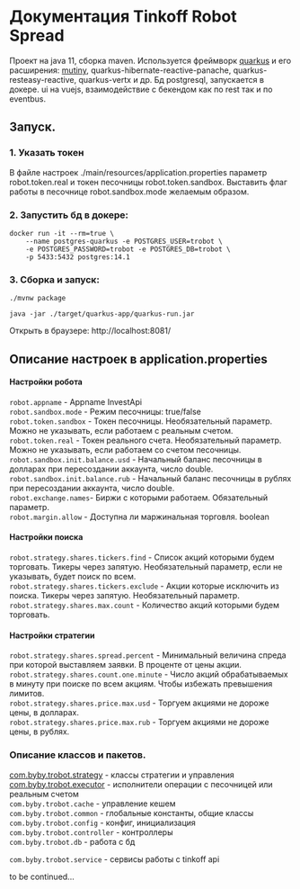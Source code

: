 # Документация Tinkoff Robot Spread

Проект на java 11, сборка maven. 
Используется фреймворк [quarkus](https://quarkus.io) и его расширения: 
[mutiny](https://smallrye.io/smallrye-mutiny/), quarkus-hibernate-reactive-panache, quarkus-resteasy-reactive, quarkus-vertx и др. 
Бд postgresql, запускается в докере. ui на vuejs, взаимодействие с бекендом как по rest так и по eventbus.

## Запуск.
### 1. Указать токен
В файле настроек ./main/resources/application.properties
параметр robot.token.real и токен песочницы robot.token.sandbox.
Выставить флаг работы в песочнице robot.sandbox.modе желаемым образом.
### 2. Запустить бд в докере:
```
docker run -it --rm=true \
    --name postgres-quarkus -e POSTGRES_USER=trobot \
    -e POSTGRES_PASSWORD=trobot -e POSTGRES_DB=trobot \
    -p 5433:5432 postgres:14.1
```
### 3. Сборка и запуск:
```
./mvnw package
```
```
java -jar ./target/quarkus-app/quarkus-run.jar
```
Открыть в браузере: http://localhost:8081/
 

## Описание настроек в application.properties

#### Настройки робота
`robot.appname` - Appname InvestApi <br/>
`robot.sandbox.mode` - Режим песочницы: true/false<br/>
`robot.token.sandbox` - Токен песочницы. Необязательный параметр. Можно не указывать, если работаем с реальным счетом.<br/>
`robot.token.real` - Токен реального счета. Необязательный параметр. Можно не указывать, если работаем со счетом песочницы.<br/> 
`robot.sandbox.init.balance.usd` - Начальный баланс песочницы в долларах при пересоздании аккаунта, число double.<br/>
`robot.sandbox.init.balance.rub` - Начальный баланс песочницы в рублях при пересоздании аккаунта, число double.<br/>
`robot.exchange.names`- Биржи с которыми работаем. Обязательный параметр.<br/>
`robot.margin.allow` - Доступна ли маржинальная торговля. boolean<br/>

#### Настройки поиска
`robot.strategy.shares.tickers.find` - Список акций которыми будем торговать. Тикеры через запятую. Необязательный параметр, если не указывать, будет поиск по всем. <br/>
`robot.strategy.shares.tickers.exclude` - Акции которые исключить из поиска. Тикеры через запятую. Необязательный параметр.<br/>
`robot.strategy.shares.max.count` - Количество акций которыми будем торговать. <br/>

#### Настройки стратегии
`robot.strategy.shares.spread.percent` - Минимальный величина спреда при которой выставляем заявки. В проценте от цены акции.<br/>
`robot.strategy.shares.count.one.minute` - Число акций обрабатываемых в минуту при поиске по всем акциям. Чтобы избежать превышения лимитов.<br/>
`robot.strategy.shares.price.max.usd` - Торгуем акциями не дороже цены, в долларах.<br/>
`robot.strategy.shares.price.max.rub` - Торгуем акциями не дороже цены, в рублях.<br/>

### Описание классов и пакетов.

[com.byby.trobot.strategy](/strategy-package.md) - классы стратегии и управления<br/>
[com.byby.trobot.executor](/executor-package.md) - исполнители операции с песочницей или реальным счетом<br/>
`com.byby.trobot.cache` - управление кешем<br/>
`com.byby.trobot.common` - глобальные константы, общие классы<br/>
`com.byby.trobot.config` - конфиг, инициализация<br/>
`com.byby.trobot.controller` - контроллеры<br/>
`com.byby.trobot.db` - работа с бд<br/>

`com.byby.trobot.service` - сервисы работы с tinkoff api<br/>


to be continued...





